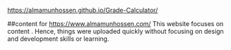 https://almamunhossen.github.io/Grade-Calculator/

##content for https://www.almamunhossen.com/
This website focuses on content . Hence, things were uploaded quickly without focusing on design and development skills or learning.
